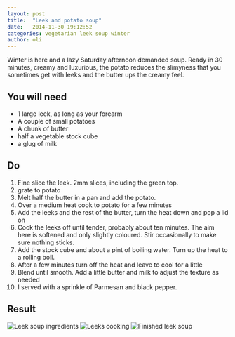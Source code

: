 ```yaml
---
layout: post
title:  "Leek and potato soup"
date:   2014-11-30 19:12:52
categories: vegetarian leek soup winter
author: oli
---
```


Winter is here and a lazy Saturday afternoon demanded soup.  Ready in 30 minutes, creamy and luxurious, the potato reduces the slimyness that you sometimes get with leeks and the butter ups the creamy feel.

## You will need

* 1 large leek, as long as your forearm
* A couple of small potatoes
* A chunk of butter
* half a vegetable stock cube
* a glug of milk



## Do

1. Fine slice the leek.  2mm slices, including the green top.
2. grate to potato
3. Melt half the butter in a pan and add the potato.
4. Over a medium heat cook to potato for a few minutes
5. Add the leeks and the rest of the butter, turn the heat down and pop a lid on
6. Cook the leeks off until tender, probably about ten minutes. The aim here is softened and only slightly coloured.  Stir occasionally to make sure nothing sticks.
7. Add the stock cube and about a pint of boiling water.  Turn up the heat to a rolling boil.
8. After a few minutes turn off the heat and leave to cool for a little
9. Blend until smooth.  Add a little butter and milk to adjust the texture as needed
10. I served with a sprinkle of Parmesan and black pepper.



## Result
![Leek soup ingredients](/images/leek_soup/served.jpg "[Leek soup ingredients")
![Leeks cooking](/images/leek_soup/uncooked_spinach.jpg "Leeks cooking")
![Finished leek soup](/images/leek_soup/cooked_spinach.jpg "Finished leek soup")
